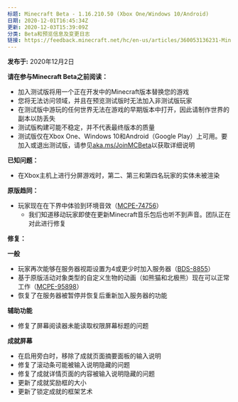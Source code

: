 ```yaml
---
标题: Minecraft Beta - 1.16.210.50 (Xbox One/Windows 10/Android)
日期: 2020-12-01T16:45:34Z
更新: 2020-12-03T15:39:09Z
分类: Beta和预览信息及变更日志
链接: https://feedback.minecraft.net/hc/en-us/articles/360053136231-Minecraft-Beta-1-16-210-50-Xbox-One-Windows-10-Android
---
```


**发布于:** 2020年12月2日

**请在参与Minecraft Beta之前阅读：**

- 加入测试版将用一个正在开发中的Minecraft版本替换您的游戏
- 您将无法访问领域，并且在预览测试版时无法加入非测试版玩家
- 在测试版中游玩的任何世界无法在游戏的早期版本中打开，因此请制作世界的副本以防丢失
- 测试版构建可能不稳定，并不代表最终版本的质量
- 测试版仅在Xbox One、Windows 10和Android（Google Play）上可用。要加入或退出测试版，请参见[aka.ms/JoinMCBeta](https://aka.ms/JoinMCBeta)以获取详细说明  

**已知问题：**

- 在Xbox主机上进行分屏游戏时，第二、第三和第四名玩家的实体未被渲染  

**原版趋同：**

- 玩家现在在下界中体验到环境音效（[MCPE-74756](https://bugs.mojang.com/browse/MCPE-74756)）
  - 我们知道移动玩家即使在更新Minecraft音乐包后也听不到声音。团队正在对此进行修复  

**修复：**

**一般**

- 玩家再次能够在服务器视距设置为4或更少时加入服务器（[BDS-8855](https://bugs.mojang.com/browse/BDS-8855)）
- 基于原版活动对象类型的自定义生物的动画（如熊猫和北极熊）现在可以正常工作（[MCPE-95898](https://bugs.mojang.com/browse/MCPE-95898)）
- 恢复了在服务器被暂停并恢复后重新加入服务器的功能

**辅助功能**

- 修复了屏幕阅读器未能读取权限屏幕标题的问题

**成就屏幕**

- 在启用旁白时，移除了成就页面摘要面板的输入说明
- 修复了滚动条可能被输入说明隐藏的问题
- 修复了成就详情页面的内容被输入说明隐藏的问题
- 更新了成就奖励框的大小
- 更新了锁定成就的框架艺术